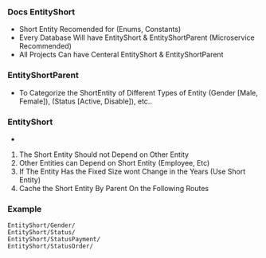 ### Docs EntityShort
- Short Entity Recomended for (Enums, Constants)
- Every Database Will have EntityShort & EntityShortParent (Microservice Recommended)
- All Projects Can have Centeral EntityShort & EntityShortParent

### EntityShortParent
- To Categorize the ShortEntity of Different Types of Entity (Gender [Male, Female]), (Status [Active, Disable]), etc..
### EntityShort
- 
1. The Short Entity Should not Depend on Other Entity
2. Other Entities can Depend on Short Entity (Employee, Etc)
3. If The Entity Has the Fixed Size wont Change in the Years (Use Short Entity)
4. Cache the Short Entity By Parent On the Following Routes

### Example
```text
EntityShort/Gender/
EntityShort/Status/
EntityShort/StatusPayment/
EntityShort/StatusOrder/
```